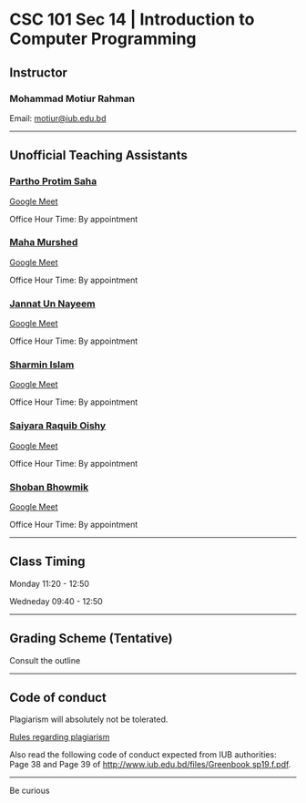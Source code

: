 # CSC 101 Sec 14 | Introduction to Computer Programming  

## Instructor
### Mohammad Motiur Rahman
Email: motiur@iub.edu.bd
* * *
## Unofficial Teaching Assistants

### [Partho Protim Saha ](mailto:1730016@iub.edu.bd  ) 

[Google Meet](http://meet.google.com/mrg-sjkp-ooa)

Office Hour Time: By appointment


### [Maha Murshed ](mailto:2030385@iub.edu.bd  ) 

[Google Meet](http://meet.google.com/ftz-zztp-hji)

Office Hour Time: By appointment


### [Jannat Un Nayeem ](mailto:2030087@iub.edu.bd ) 

[Google Meet](http://meet.google.com/rmm-fzar-yng)

Office Hour Time: By appointment


### [Sharmin Islam](mailto:1822217@iub.edu.bd  ) 

[Google Meet](http://meet.google.com/ooy-ozzg-dzt)

Office Hour Time: By appointment 


### [Saiyara Raquib Oishy](mailto:1930931@iub.edu.bd ) 

[Google Meet](http://meet.google.com/axk-ysgi-vht)

Office Hour Time: By appointment 


### [Shoban Bhowmik](mailto:1930533@iub.edu.bd ) 

[Google Meet](meet.google.com/trr-ysdk-bta)

Office Hour Time: By appointment 


* * *
## Class Timing
Monday 11:20 - 12:50

Wedneday 09:40 - 12:50

* * *
## Grading Scheme (Tentative)

Consult the outline

* * *
## Code of conduct
Plagiarism will absolutely not be tolerated.

[Rules regarding plagiarism](https://www.plagiarism.org/article/what-is-plagiarism)

Also read the following code of conduct expected from IUB authorities: Page 38 and Page 39 of http://www.iub.edu.bd/files/Greenbook,sp19.f.pdf.

* * *   



Be curious
